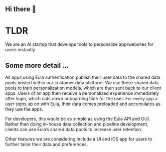 ## Hi there 👋


# TLDR
We are an AI startup that develops tools to personalize app/websites for users instantly

## Some more detail ... 
All apps using Eula authentication publish their user data to the shared data pools hosted within our customer data platform. We use these shared data pools to train personalization models, which are then sent back to our client apps.
Users of an app then receive a personalized experience immediately after login, which cuts down onboarding time for the user. For every app a user signs up on with Eula, their data comes preloaded and accumulates as they use the apps. 

For developers, this would be as simple as using the Eula API and GUI. Rather than doing in-house data collection and pipeline development, clients can use Eula’s shared data pools to increase user retention.

Other features we are considering include a UI and iOS app for users to further tailor their data and preferences. 

